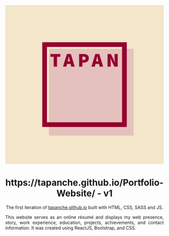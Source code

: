 <div align="center">
  <img src="imgs/T-logo.png"/>
</div>
<h1 align="center">
  https://tapanche.github.io/Portfolio-Website/ - v1
</h1>
<p align="center">
  The first iteration of <a href="https://tapanche.github.io/Portfolio-Website/" target="_blank">tapanche.github.io</a> built with HTML, CSS, SASS and JS.
</p>

 <p align="justify">This website serves as an online résumé and displays my web presence, story, work experience, education, projects, achievements, and contact information. It was created using ReactJS, Bootstrap, and CSS.</p>
